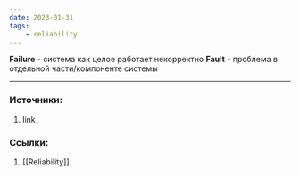 ```yaml
---
date: 2023-01-31
tags:
    - reliability
---
```


**Failure** - система как целое работает некорректно
**Fault** - проблема в отдельной части/компоненте системы

---

### Источники:
1. link

### Ссылки:
1. [[Reliability]]